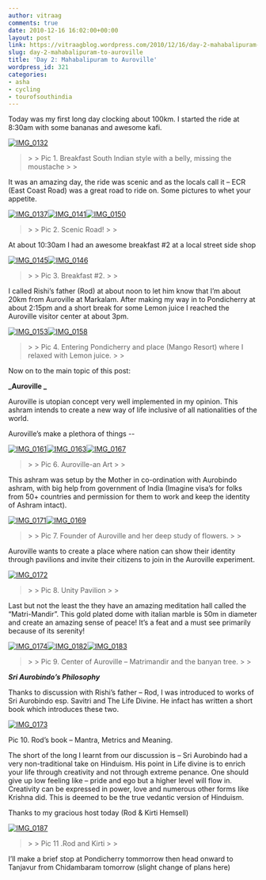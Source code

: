 ```yaml
---
author: vitraag
comments: true
date: 2010-12-16 16:02:00+00:00
layout: post
link: https://vitraagblog.wordpress.com/2010/12/16/day-2-mahabalipuram-to-auroville/
slug: day-2-mahabalipuram-to-auroville
title: 'Day 2: Mahabalipuram to Auroville'
wordpress_id: 321
categories:
- asha
- cycling
- tourofsouthindia
---
```


Today was my first long day clocking about 100km. I started the ride at 8:30am with some bananas and awesome kafi.

 

[![IMG_0132]({{site.images}}/2010/12/IMG_0132_thumb.jpg)]({{site.images}}/2010/12/IMG_0132.jpg)

 

<blockquote>  
> 
> Pic 1. Breakfast South Indian style with a belly, missing the moustache
> 
> </blockquote>

 

It was an amazing day, the ride was scenic and as the locals call it – ECR (East Coast Road) was a great road to ride on. Some pictures to whet your appetite.

 

[![IMG_0137]({{site.images}}/2010/12/IMG_0137_thumb.jpg)]({{site.images}}/2010/12/IMG_0137.jpg)[![IMG_0141]({{site.images}}/2010/12/IMG_0141_thumb.jpg)]({{site.images}}/2010/12/IMG_0141.jpg)[![IMG_0150]({{site.images}}/2010/12/IMG_0150_thumb.jpg)]({{site.images}}/2010/12/IMG_0150.jpg)

 

<blockquote>  
> 
> Pic 2. Scenic Road!
> 
> </blockquote>

 

At about 10:30am I had an awesome breakfast #2 at a local street side shop

 

[![IMG_0145]({{site.images}}/2010/12/IMG_0145_thumb.jpg)]({{site.images}}/2010/12/IMG_0145.jpg)[![IMG_0146]({{site.images}}/2010/12/IMG_0146_thumb.jpg)]({{site.images}}/2010/12/IMG_0146.jpg)

 

<blockquote>  
> 
> Pic 3. Breakfast #2.
> 
> </blockquote>

 

I called Rishi’s father (Rod) at about noon to let him know that I’m about 20km from Auroville at Markalam. After making my way in to Pondicherry at about 2:15pm and a short break for some Lemon juice I reached the Auroville visitor center at about 3pm.

 

[![IMG_0153]({{site.images}}/2010/12/IMG_0153_thumb.jpg)]({{site.images}}/2010/12/IMG_0153.jpg)[![IMG_0158]({{site.images}}/2010/12/IMG_0158_thumb.jpg)]({{site.images}}/2010/12/IMG_0158.jpg)

   

<blockquote>  
> 
> Pic 4. Entering Pondicherry and place (Mango Resort) where I relaxed with Lemon juice.
> 
> </blockquote>

 

Now on to the main topic of this post:

 

**_Auroville _**

 

Auroville is utopian concept very well implemented in my opinion. This ashram intends to create a new way of life inclusive of all nationalities of the world.

 

Auroville’s make a plethora of things --

 

[![IMG_0161]({{site.images}}/2010/12/IMG_0161_thumb.jpg)]({{site.images}}/2010/12/IMG_0161.jpg)[![IMG_0163]({{site.images}}/2010/12/IMG_0163_thumb.jpg)]({{site.images}}/2010/12/IMG_0163.jpg)[![IMG_0167]({{site.images}}/2010/12/IMG_0167_thumb.jpg)]({{site.images}}/2010/12/IMG_0167.jpg)

 

<blockquote>  
> 
> Pic 6. Auroville-an Art
> 
> </blockquote>

 

This ashram was setup by the Mother in co-ordination with Aurobindo ashram, with big help from government of India (Imagine visa’s for folks from 50+ countries and permission for them to work and keep the identity of Ashram intact).

 

[![IMG_0171]({{site.images}}/2010/12/IMG_0171_thumb.jpg)]({{site.images}}/2010/12/IMG_0171.jpg)[![IMG_0169]({{site.images}}/2010/12/IMG_0169_thumb.jpg)]({{site.images}}/2010/12/IMG_0169.jpg)

 

<blockquote>  
> 
> Pic 7. Founder of Auroville and her deep study of flowers.
> 
> </blockquote>

 

Auroville wants to create a place where nation can show their identity through pavilions and invite their citizens to join in the Auroville experiment.

 

[![IMG_0172]({{site.images}}/2010/12/IMG_0172_thumb.jpg)]({{site.images}}/2010/12/IMG_0172.jpg)

 

<blockquote>  
> 
> Pic 8. Unity Pavilion
> 
> </blockquote>

 

Last but not the least the they have an amazing meditation hall called the “Matri-Mandir”. This gold plated dome with italian marble is 50m in diameter and create an amazing sense of peace! It’s a feat and a must see primarily because of its serenity!

 

[![IMG_0174]({{site.images}}/2010/12/IMG_0174_thumb.jpg)]({{site.images}}/2010/12/IMG_0174.jpg)[![IMG_0182]({{site.images}}/2010/12/IMG_0182_thumb.jpg)]({{site.images}}/2010/12/IMG_0182.jpg)[![IMG_0183]({{site.images}}/2010/12/IMG_0183_thumb.jpg)]({{site.images}}/2010/12/IMG_0183.jpg)

 

<blockquote>  
> 
> Pic 9. Center of Auroville – Matrimandir and the banyan tree.
> 
> </blockquote>

 

**_Sri Aurobindo’s Philosophy_**

 

Thanks to discussion with Rishi’s father – Rod, I was introduced to works of Sri Aurobindo esp. Savitri and The Life Divine. He infact has written a short book which introduces these two.

 

[![IMG_0173]({{site.images}}/2010/12/IMG_0173_thumb.jpg)]({{site.images}}/2010/12/IMG_0173.jpg)

 

Pic 10. Rod’s book – Mantra, Metrics and Meaning.

 

The short of the long I learnt from our discussion is – Sri Aurobindo had a very non-traditional take on Hinduism. His point in Life divine is to enrich your life through creativity and not through extreme penance. One should give up low feeling like – pride and ego but a higher level will flow in. Creativity can be expressed in power, love and numerous other forms like Krishna did. This is deemed to be the true vedantic version of Hinduism.

 

Thanks to my gracious host today (Rod & Kirti Hemsell)

 

[![IMG_0187]({{site.images}}/2010/12/IMG_0187_thumb.jpg)]({{site.images}}/2010/12/IMG_0187.jpg)

 

<blockquote>  
> 
> Pic 11 .Rod and Kirti
> 
> </blockquote>

 

I’ll make a brief stop at Pondicherry tommorrow then head onward to Tanjavur from Chidambaram tomorrow (slight change of plans here)
